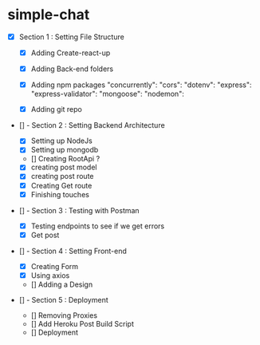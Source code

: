 # simple-chat

- [x] Section 1 : Setting File Structure
   - [x] Adding Create-react-up 
   - [x] Adding Back-end folders
   - [x] Adding npm packages
           "concurrently": 
            "cors": 
            "dotenv":
            "express": 
            "express-validator": 
            "mongoose": 
            "nodemon": 

    - [x] Adding git repo

- [] - Section 2 : Setting Backend Architecture
   - [x]  Setting up NodeJs 
   - [x]  Setting up mongodb
   - []  Creating RootApi ? 
   - [x]  creating post model
   - [x]  creating post route
   - [x]  Creating Get route 
   - [x]  Finishing touches 

- [] - Section 3 : Testing with Postman
     - [x]  Testing endpoints to see if we get errors
     - [x]  Get post 

- [] - Section 4 : Setting Front-end
     - [x]  Creating Form
     - [x]  Using axios 
     - []  Adding a Design

- [] - Section 5 : Deployment
     - []  Removing Proxies 
     - []  Add Heroku Post Build Script
     - []  Deployment 